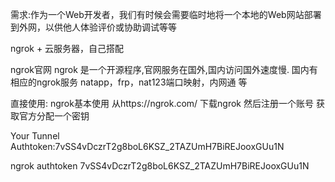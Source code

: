 


需求:作为一个Web开发者，我们有时候会需要临时地将一个本地的Web网站部署到外网，以供他人体验评价或协助调试等等


ngrok + 云服务器，自己搭配

ngrok官网
ngrok 是一个开源程序,官网服务在国外,国内访问国外速度慢.
国内有相应的ngrok服务 natapp，frp，nat123端口映射，内网通 等


直接使用:
ngrok基本使用
从https://ngrok.com/  下载ngrok 然后注册一个账号 获取官方分配一个密钥

Your Tunnel Authtoken:7vSS4vDczrT2g8boL6KSZ_2TAZUmH7BiREJooxGUu1N


ngrok authtoken 7vSS4vDczrT2g8boL6KSZ_2TAZUmH7BiREJooxGUu1N






